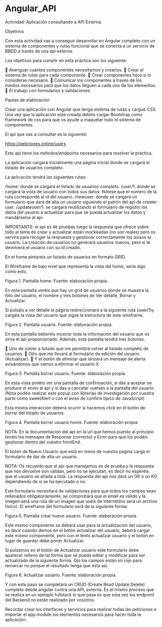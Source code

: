 # Angular_API

Actividad: Aplicación consultando a API Externa

Objetivos

Con esta actividad vas a conseguir desarrollar en Angular completo con un sistema de componentes y rutas funcional que se conecta a un servicio de BBDD a través de una api externa.

Los objetivos para cumplir en esta práctica son los siguiente:

	Averiguar cuántos componentes necesitamos y crearlos.
	Crear el sistema de rutas para cada componente.
	Crear componentes hijos si lo consideras necesario.
	Comunicar los componentes a través de los medios necesarios para que los datos lleguen a cada uno de los elementos.
	El trabajo con formularios y validaciones.	

Pautas de elaboración

Crear una aplicación con Angular que tenga sistema de rutas y cargue CSS. Una vez que la aplicación este creada debéis cargar Bootstrap como framework de css para que os ayude a maquetar todo el sistema de componentes.

El api que vas a consultar es la siguiente:

https://peticiones.online/users

Este api tiene los métodos/endpoints necesarios para resolver la práctica.

La aplicación cargará inicialmente una página inicial donde se cargará el listado de usuarios completo.

La aplicación tendrá las siguientes rutas:

/home: donde se cargará el listado de usuarios completo.
/user/1: donde se cargará la vista de usuario con todos sus datos. Nótese que el numero de la ruta corresponde al id del usuario.
/newuser: donde se cargará un formulario que dará de alta un usuario siguiendo el patrón del api de creater user.
/updateuser/1: se cargará reutilizando el formulario de registro los datos del usuario a actualizar para que se pueda actualizar los datos y mandárselos al api.

IMPORTANTE: el api es de pruebas luego la respuesta que ofrece sobre todo al tema de crear y actualizar están mockeadas (no son reales) pero os servirá para recoger la respuesta y gestionar correctamente los avisos al usuario. La creación de usuarios no generará usuarios nuevos, pero si te devolverá el usuario con su id creado.

En el home pintareis un listado de usuarios en formato GRID. 

El Wireframe de bajo nivel que representa la vista del home, sería algo como esto.

 
Figura 1. Pantalla home. Fuente: elaboración propia. 

En esta pantalla veréis que hay un grid de usuarios donde se muestra la foto del usuario, el nombre y tres botones de Ver detalle, Borrar y Actualizar.

Si pulsáis a ver detalle la página redireccionará a la siguiente ruta (user/1)y cargáis la vista del usuario que sigue la estructura de este wireframe.

 
Figura 2. Pantalla usuario. Fuente: elaboración propia. 

En esta pantalla deberéis mostrar toda la información del usuario que os sirva el api proporcionado. Además, esta pantalla tendrá tres botones.

	Uno de volver a listado que me permitirá volver al listado completo de usuarios.
	Otro que me llevará al formulario de edición del usuario. (Actualizar).
	Y el botón de eliminar que lanzará un mensaje de alerta avisándonos que vamos a eliminar el usuario X.

 
Figura 3. Pantalla borrar usuario. Fuente: elaboración propia.

En esta vista podéis ver una pantalla de confirmación, si das a aceptar se produce el envío al api y si das a cancelar vuelves a la pantalla del usuario. (Nota podéis realizar este popup con librerías de investigación por vuestra parte como sweetAlert o con el aviso de confirm típico de JavaScript)

Esta misma interacción deberá ocurrir si hacemos click en el botón de borrar del listado de usuarios.







 
Figura 4. Pantalla borrar usuario home. Fuente: elaboración propia. 

NOTA: En la documentación del api en la url que hemos puesto al principio tenéis los mensajes de Response (correcto) y Error para que los podáis gestionar dentro del vuestro frontEnd.

El botón de Nuevo Usuario que está en menú de nuestra página carga el formulario de dar de alta un usuario. 

NOTA: Os recuerdo que el api que manejamos es de prueba y la respuesta que nos devuelve son válidas, pero no se ejecutan, es decir no esperéis que el usuario se añada a lista. La respuesta del api nos dará un OK o un KO dependiendo de si se ha ejecutado o no.

Este formulario necesitará de validaciones para que todos los campos sean rellenados obligatoriamente, se comprobará que el email es válido y la imagen será una ruta de un imagen que uséis de internet(no será un archivo físico).
El wireframe del formulario será de la siguiente forma:

 
Figura 5. Pantalla crear nuevo usuario. Fuente: elaboración propia. 

Este mismo componente se deberá usar para la actualización del usuario, es decir cuando demos en el botón actualizar del usuario, deberá cargar este mismo componente, pero con el texto actualizar usuario y el botón en lugar de guardar debe poner Actualizar.

Si pulsamos en el botón de Actualizar usuario este formulario debe aparecer relleno de tal forma que se pueda editar y modificar para ser actualizado de la siguiente forma. Ojo los campos están en rojo para remarcar no porque el resultado tenga que esta así.




 
Figura 6. Actualizar usuario. Fuente: elaboración propia. 

Y con este paso se completará un CRUD (Create Read Update Delete) completo desde angular contra una API, externa. Es el mismo proceso que se realiza en un ejemplo fullstack lo que pasa es que esta vez los endpoint del Backend no están realizado por vosotros.

Recordar crear los interfaces y servicios para realizar todas las peticiones e importar el app.module los elementos necesarios para hacer toda la aplicación.
